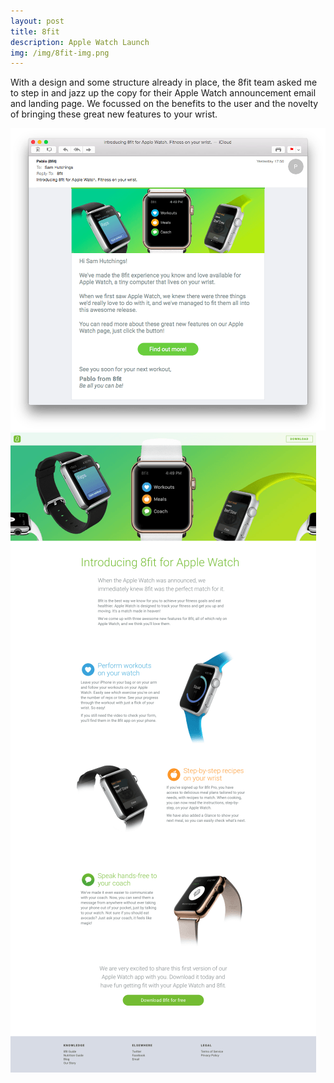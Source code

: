 ```yaml
---
layout: post
title: 8fit
description: Apple Watch Launch
img: /img/8fit-img.png
---
```


With a design and some structure already in place, the 8fit team asked me to step in and jazz up the copy for their Apple Watch announcement email and landing page. We focussed on the benefits to the user and the novelty of bringing these great new features to your wrist.

<img src="/img/8fit-email-screenshot.png">

<img src="/img/8fit-site-screenshot.png">
 